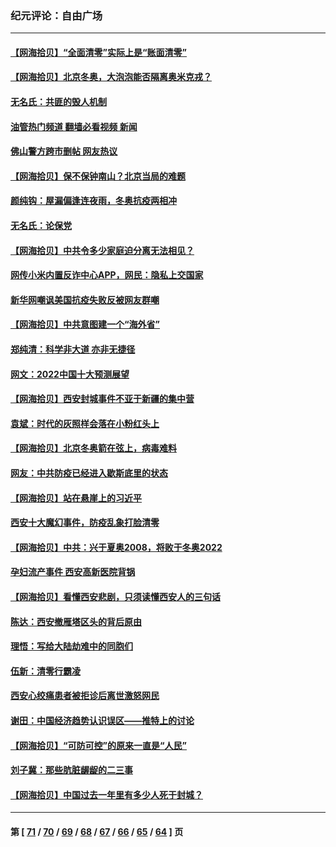 ### 纪元评论：自由广场
---
#### [【网海拾贝】“全面清零”实际上是“账面清零”](../../pages/nsc993/n13508178.md?01170330) 
#### [【网海拾贝】北京冬奥，大泡泡能否隔离奥米克戎？](../../pages/nsc993/n13506567.md?01170330) 
#### [无名氏：共匪的毁人机制](../../pages/nsc993/n13506504.md?01170330) 
#### [油管热门频道 翻墙必看视频 新闻](ok?01170330)
#### [佛山警方跨市删帖 网友热议](../../pages/nsc993/n13506446.md?01170330) 
#### [【网海拾贝】保不保钟南山？北京当局的难题](../../pages/nsc993/n13504215.md?01170330) 
#### [颜纯钩：屋漏偏逢连夜雨，冬奥抗疫两相冲](../../pages/nsc993/n13504177.md?01170330) 
#### [无名氏：论保党](../../pages/nsc993/n13503956.md?01170330) 
#### [【网海拾贝】中共令多少家庭迫分离无法相见？](../../pages/nsc993/n13501682.md?01170330) 
#### [网传小米内置反诈中心APP，网民：隐私上交国家](../../pages/nsc993/n13499499.md?01170330) 
#### [新华网嘲讽美国抗疫失败反被网友群嘲](../../pages/nsc993/n13499197.md?01170330) 
#### [【网海拾贝】中共意图建一个“海外省”](../../pages/nsc993/n13499393.md?01170330) 
#### [郑纯清：科学非大道 亦非无捷径](../../pages/nsc993/n13498854.md?01170330) 
#### [网文：2022中国十大预测展望](../../pages/nsc993/n13497067.md?01170330) 
#### [【网海拾贝】西安封城事件不亚于新疆的集中营](../../pages/nsc993/n13496983.md?01170330) 
#### [袁斌：时代的灰照样会落在小粉红头上](../../pages/nsc993/n13496821.md?01170330) 
#### [【网海拾贝】北京冬奥箭在弦上，病毒难料](../../pages/nsc993/n13494656.md?01170330) 
#### [网友：中共防疫已经进入歇斯底里的状态](../../pages/nsc993/n13494227.md?01170330) 
#### [【网海拾贝】站在悬崖上的习近平](../../pages/nsc993/n13492323.md?01170330) 
#### [西安十大魔幻事件，防疫乱象打脸清零](../../pages/nsc993/n13492159.md?01170330) 
#### [【网海拾贝】中共：兴于夏奥2008，将败于冬奥2022](../../pages/nsc993/n13490419.md?01170330) 
#### [孕妇流产事件 西安高新医院背锅](../../pages/nsc993/n13490369.md?01170330) 
#### [【网海拾贝】看懂西安悲剧，只须读懂西安人的三句话](../../pages/nsc993/n13488057.md?01170330) 
#### [陈达：西安撤雁塔区头的背后原由](../../pages/nsc993/n13488756.md?01170330) 
#### [理悟：写给大陆劫难中的同胞们](../../pages/nsc993/n13488623.md?01170330) 
#### [伍新：清零行霸凌](../../pages/nsc993/n13488526.md?01170330) 
#### [西安心绞痛患者被拒诊后离世激怒网民](../../pages/nsc993/n13488004.md?01170330) 
#### [谢田：中国经济趋势认识误区——推特上的讨论](../../pages/nsc993/n13487969.md?01170330) 
#### [【网海拾贝】“可防可控”的原来一直是“人民”](../../pages/nsc993/n13486007.md?01170330) 
#### [刘子冀：那些肮脏龌龊的二三事](../../pages/nsc993/n13484178.md?01170330) 
#### [【网海拾贝】中国过去一年里有多少人死于封城？](../../pages/nsc993/n13482907.md?01170330) 

---
#### 第 [ [71](./71.md?01170330) / [70](./70.md?01170330) / [69](./69.md?01170330) / [68](./68.md?01170330) / [67](./67.md?01170330) / [66](./66.md?01170330) / [65](./65.md?01170330) / [64](./64.md?01170330) ] 页
